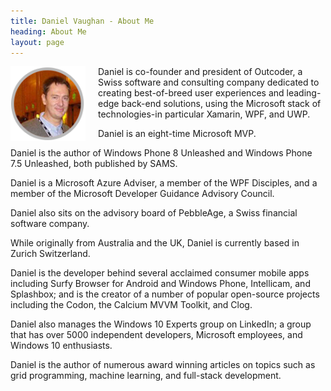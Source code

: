 ```yaml
---
title: Daniel Vaughan - About Me
heading: About Me
layout: page
---
```


<img src="/assets/images/DanielVaughanRound.png" width="120px" style="float: left;  margin-right:20px; margin-bottom:10px" />

Daniel is co-founder and president of Outcoder, a Swiss software and consulting company dedicated to creating best-of-breed user experiences and leading-edge back-end solutions, using the Microsoft stack of technologies-in particular Xamarin, WPF, and UWP.

Daniel is an eight-time Microsoft MVP. 

Daniel is the author of Windows Phone 8 Unleashed and Windows Phone 7.5 Unleashed, both published by SAMS.

Daniel is a Microsoft Azure Adviser, a member of the WPF Disciples, and a member of the Microsoft Developer Guidance Advisory Council.

Daniel also sits on the advisory board of PebbleAge, a Swiss financial software company.

While originally from Australia and the UK, Daniel is currently based in Zurich Switzerland. 

Daniel is the developer behind several acclaimed consumer mobile apps including Surfy Browser for Android and Windows Phone, Intellicam, and Splashbox; and is the creator of a number of popular open-source projects including the Codon, the Calcium MVVM Toolkit, and Clog.

Daniel also manages the Windows 10 Experts group on LinkedIn; a group that has over 5000 independent developers, Microsoft employees, and Windows 10 enthusiasts.

Daniel is the author of numerous award winning articles on topics such as grid programming, machine learning, and full-stack development.


